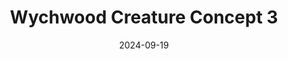 ---
date: 2024-09-19
image_path: /images/gallery/wychwood-creature-concept-3.jpg
title: Wychwood Creature Concept 3
description: Wychwood Creature Concept.
source: https://bsky.app/profile/fpcstudio.bsky.social/post/3l6t4to72yl2g
height: 682
width: 2000
tags: ["Creature", "Concept"]
---